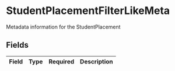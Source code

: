 # StudentPlacementFilterLikeMeta

Metadata information for the StudentPlacement


## Fields

| Field       | Type        | Required    | Description |
| ----------- | ----------- | ----------- | ----------- |